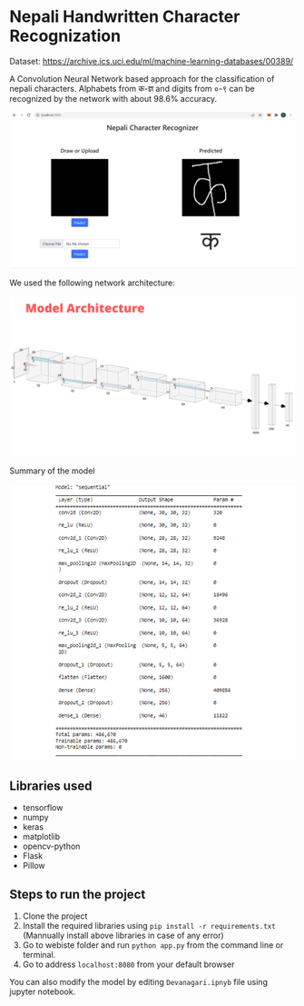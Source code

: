 # Nepali Handwritten Character Recognization

Dataset: 
https://archive.ics.uci.edu/ml/machine-learning-databases/00389/

A Convolution Neural Network based approach for the classification of nepali characters. Alphabets from क-ज्ञ and digits from ०-९ can be recognized by the network with about 98.6% accuracy.

![Website](screenshots/website.png "Final look of the website")

We used the following network architecture:

![](screenshots/architecture.png "Network Architecture")

Summary of the model

![](screenshots/model_summary.PNG)

## Libraries used
- tensorflow
- numpy
- keras
- matplotlib
- opencv-python
- Flask
- Pillow

## Steps to run the project

1. Clone the project
2. Install the required libraries using `pip install -r requirements.txt`  
(Mannually install above libraries in case of any error)
3. Go to webiste folder and run `python app.py` from the command line or terminal.
4. Go to address `localhost:8080` from your default browser

You can also modify the model by editing `Devanagari.ipnyb` file using jupyter notebook.  